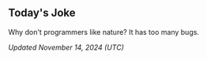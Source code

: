 ## Today's Joke
Why don't programmers like nature? It has too many bugs.

*Updated November 14, 2024 (UTC)*
